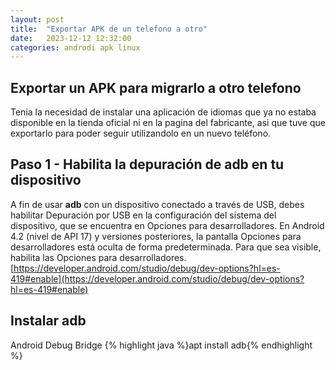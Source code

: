```yaml
---
layout: post
title:  "Exportar APK de un telefono a otro"
date:   2023-12-12 12:32:00
categories: androdi apk linux
---
```


## Exportar un APK para migrarlo a otro telefono

Tenia la necesidad de instalar una aplicación de idiomas que ya no estaba disponible en la tienda oficial ni en la pagina del fabricante, 
asi que tuve que exportarlo para poder seguir utilizandolo en un nuevo teléfono.

## Paso 1 - Habilita la depuración de adb en tu dispositivo

A fin de usar **adb** con un dispositivo conectado a través de USB, debes habilitar Depuración por USB en la configuración del sistema del dispositivo, 
que se encuentra en Opciones para desarrolladores. En Android 4.2 (nivel de API 17) y versiones posteriores, la pantalla Opciones para desarrolladores 
está oculta de forma predeterminada. Para que sea visible, habilita las Opciones para desarrolladores.
[https://developer.android.com/studio/debug/dev-options?hl=es-419#enable](https://developer.android.com/studio/debug/dev-options?hl=es-419#enable)


## Instalar adb

Android Debug Bridge 
{% highlight java %}apt install adb{% endhighlight %}


